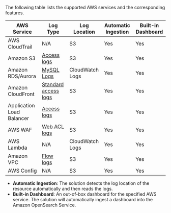The following table lists the supported AWS services and the corresponding features.

| AWS Service | Log Type | Log Location | Automatic Ingestion | Built-in Dashboard |
| ----------- | -------- |------------------ |  ---------- |  ---------- |
| AWS CloudTrail | N/A | S3 | Yes | Yes |
| Amazon S3 | [Access logs](https://docs.aws.amazon.com/AmazonS3/latest/userguide/ServerLogs.html) | S3 | Yes | Yes |
| Amazon RDS/Aurora | [MySQL Logs](https://docs.aws.amazon.com/AmazonRDS/latest/UserGuide/USER_LogAccess.MySQL.LogFileSize.html) | CloudWatch Logs | Yes | Yes |
| Amazon CloudFront | [Standard access logs](https://docs.aws.amazon.com/AmazonCloudFront/latest/DeveloperGuide/AccessLogs.html) | S3 | Yes | Yes |
| Application Load Balancer | [Access logs](https://docs.aws.amazon.com/elasticloadbalancing/latest/application/load-balancer-access-logs.html) | S3 | Yes | Yes |
| AWS WAF | [Web ACL logs](https://docs.aws.amazon.com/waf/latest/developerguide/logging.html) | S3 | Yes | Yes |
| AWS Lambda | N/A | CloudWatch Logs | Yes | Yes |
| Amazon VPC | [Flow logs](https://docs.aws.amazon.com/vpc/latest/userguide/flow-logs.html) | S3 | Yes | Yes |
| AWS Config | N/A | S3 | Yes | Yes |

* **Automatic Ingestion**: The solution detects the log location of the resource automatically and then reads the logs.
* **Built-in Dashboard**: An out-of-box dashboard for the specified AWS service. The solution will automatically ingest a dashboard into the Amazon OpenSearch Service.